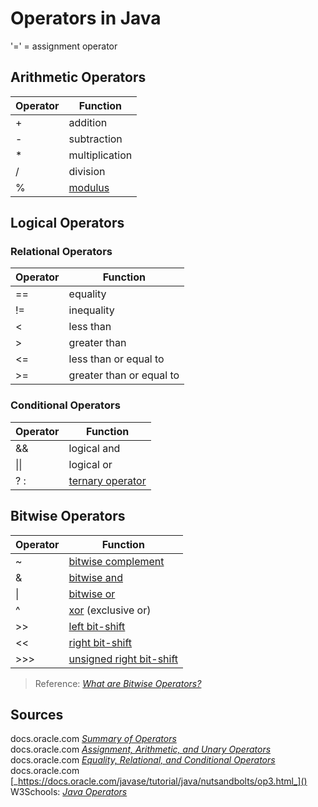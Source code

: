 # Operators in Java

'=' = assignment operator

## Arithmetic Operators
| Operator | Function |
| -------- | -------- |
| + | addition |
| - | subtraction |
| * | multiplication |
| / | division |
| % | [modulus](https://en.wikipedia.org/wiki/Modular_arithmetic) |

## Logical Operators

### Relational Operators
| Operator | Function |
| -------- | -------- |
| == | equality |
| != | inequality |
| < | less than|
| > | greater than |
| <= | less than or equal to |
| >= | greater than or equal to |

### Conditional Operators
| Operator | Function |
| -------- | -------- |
| && | logical and |
| \|\| | logical or |
| ? : | [ternary operator](https://www.geeksforgeeks.org/java-ternary-operator-with-examples/) |

## Bitwise Operators
| Operator | Function |
| -------- | -------- |
| ~ | [bitwise complement](https://www.javatpoint.com/bitwise-operator-in-java) |
| & | [bitwise and](https://www.programiz.com/java-programming/bitwise-operators#and) |
| \| | [bitwise or](https://www.programiz.com/java-programming/bitwise-operators#or) |
| ^ | [xor](https://en.wikipedia.org/wiki/Exclusive_or) (exclusive or) |
| >> | [left bit-shift](https://www.interviewcake.com/concept/java/bit-shift) |
| << | [right bit-shift](https://www.interviewcake.com/concept/java/bit-shift) |
| >>> | [unsigned right bit-shift](https://www.javatpoint.com/unsigned-right-shift-operator-in-java) |
> Reference: [_What are Bitwise Operators?_](https://www.geeksforgeeks.org/bitwise-operators-in-java/)

## Sources
docs.oracle.com [_Summary of Operators_](https://docs.oracle.com/javase/tutorial/java/nutsandbolts/opsummary.html) <br />
docs.oracle.com [_Assignment, Arithmetic, and Unary Operators_](https://docs.oracle.com/javase/tutorial/java/nutsandbolts/op1.html) <br />
docs.oracle.com [_Equality, Relational, and Conditional Operators_](https://docs.oracle.com/javase/tutorial/java/nutsandbolts/op2.html) <br />
docs.oracle.com [_https://docs.oracle.com/javase/tutorial/java/nutsandbolts/op3.html_]() <br />
W3Schools: [_Java Operators_](https://www.w3schools.com/java/java_operators.asp) <br />
